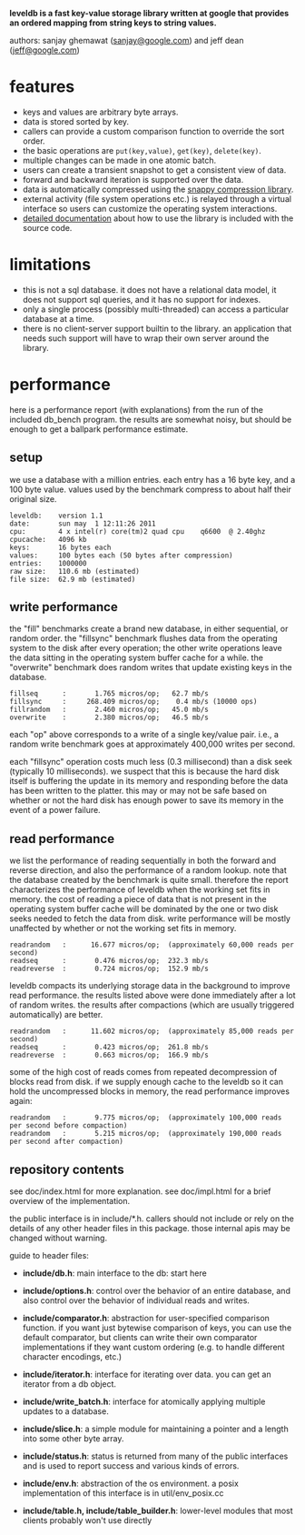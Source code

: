 ﻿**leveldb is a fast key-value storage library written at google that provides an ordered mapping from string keys to string values.**

authors: sanjay ghemawat (sanjay@google.com) and jeff dean (jeff@google.com)

# features
  * keys and values are arbitrary byte arrays.
  * data is stored sorted by key.
  * callers can provide a custom comparison function to override the sort order.
  * the basic operations are `put(key,value)`, `get(key)`, `delete(key)`.
  * multiple changes can be made in one atomic batch.
  * users can create a transient snapshot to get a consistent view of data.
  * forward and backward iteration is supported over the data.
  * data is automatically compressed using the [snappy compression library](http://code.google.com/p/snappy).
  * external activity (file system operations etc.) is relayed through a virtual interface so users can customize the operating system interactions.
  * [detailed documentation](http://htmlpreview.github.io/?https://github.com/google/leveldb/blob/master/doc/index.html) about how to use the library is included with the source code.


# limitations
  * this is not a sql database.  it does not have a relational data model, it does not support sql queries, and it has no support for indexes.
  * only a single process (possibly multi-threaded) can access a particular database at a time.
  * there is no client-server support builtin to the library.  an application that needs such support will have to wrap their own server around the library.

# performance

here is a performance report (with explanations) from the run of the
included db_bench program.  the results are somewhat noisy, but should
be enough to get a ballpark performance estimate.

## setup

we use a database with a million entries.  each entry has a 16 byte
key, and a 100 byte value.  values used by the benchmark compress to
about half their original size.

    leveldb:    version 1.1
    date:       sun may  1 12:11:26 2011
    cpu:        4 x intel(r) core(tm)2 quad cpu    q6600  @ 2.40ghz
    cpucache:   4096 kb
    keys:       16 bytes each
    values:     100 bytes each (50 bytes after compression)
    entries:    1000000
    raw size:   110.6 mb (estimated)
    file size:  62.9 mb (estimated)

## write performance

the "fill" benchmarks create a brand new database, in either
sequential, or random order.  the "fillsync" benchmark flushes data
from the operating system to the disk after every operation; the other
write operations leave the data sitting in the operating system buffer
cache for a while.  the "overwrite" benchmark does random writes that
update existing keys in the database.

    fillseq      :       1.765 micros/op;   62.7 mb/s
    fillsync     :     268.409 micros/op;    0.4 mb/s (10000 ops)
    fillrandom   :       2.460 micros/op;   45.0 mb/s
    overwrite    :       2.380 micros/op;   46.5 mb/s

each "op" above corresponds to a write of a single key/value pair.
i.e., a random write benchmark goes at approximately 400,000 writes per second.

each "fillsync" operation costs much less (0.3 millisecond)
than a disk seek (typically 10 milliseconds).  we suspect that this is
because the hard disk itself is buffering the update in its memory and
responding before the data has been written to the platter.  this may
or may not be safe based on whether or not the hard disk has enough
power to save its memory in the event of a power failure.

## read performance

we list the performance of reading sequentially in both the forward
and reverse direction, and also the performance of a random lookup.
note that the database created by the benchmark is quite small.
therefore the report characterizes the performance of leveldb when the
working set fits in memory.  the cost of reading a piece of data that
is not present in the operating system buffer cache will be dominated
by the one or two disk seeks needed to fetch the data from disk.
write performance will be mostly unaffected by whether or not the
working set fits in memory.

    readrandom   :      16.677 micros/op;  (approximately 60,000 reads per second)
    readseq      :       0.476 micros/op;  232.3 mb/s
    readreverse  :       0.724 micros/op;  152.9 mb/s

leveldb compacts its underlying storage data in the background to
improve read performance.  the results listed above were done
immediately after a lot of random writes.  the results after
compactions (which are usually triggered automatically) are better.

    readrandom   :      11.602 micros/op;  (approximately 85,000 reads per second)
    readseq      :       0.423 micros/op;  261.8 mb/s
    readreverse  :       0.663 micros/op;  166.9 mb/s

some of the high cost of reads comes from repeated decompression of blocks
read from disk.  if we supply enough cache to the leveldb so it can hold the
uncompressed blocks in memory, the read performance improves again:

    readrandom   :       9.775 micros/op;  (approximately 100,000 reads per second before compaction)
    readrandom   :       5.215 micros/op;  (approximately 190,000 reads per second after compaction)

## repository contents

see doc/index.html for more explanation. see doc/impl.html for a brief overview of the implementation.

the public interface is in include/*.h.  callers should not include or
rely on the details of any other header files in this package.  those
internal apis may be changed without warning.

guide to header files:

* **include/db.h**: main interface to the db: start here

* **include/options.h**: control over the behavior of an entire database,
and also control over the behavior of individual reads and writes.

* **include/comparator.h**: abstraction for user-specified comparison function. 
if you want just bytewise comparison of keys, you can use the default
comparator, but clients can write their own comparator implementations if they
want custom ordering (e.g. to handle different character encodings, etc.)

* **include/iterator.h**: interface for iterating over data. you can get
an iterator from a db object.

* **include/write_batch.h**: interface for atomically applying multiple
updates to a database.

* **include/slice.h**: a simple module for maintaining a pointer and a
length into some other byte array.

* **include/status.h**: status is returned from many of the public interfaces
and is used to report success and various kinds of errors.

* **include/env.h**: 
abstraction of the os environment.  a posix implementation of this interface is
in util/env_posix.cc

* **include/table.h, include/table_builder.h**: lower-level modules that most
clients probably won't use directly


